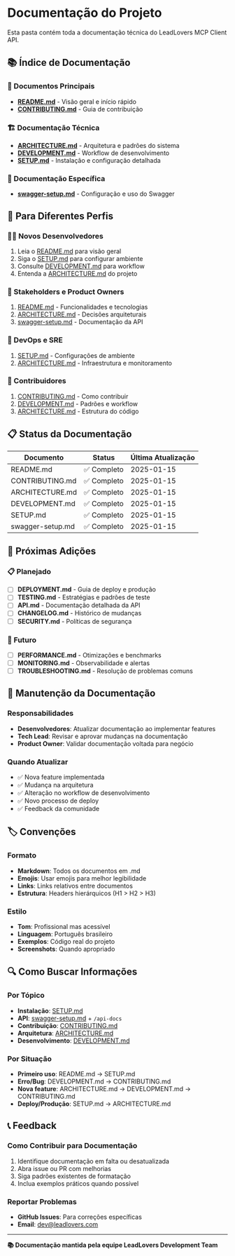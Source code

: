 # Documentação do Projeto

Esta pasta contém toda a documentação técnica do LeadLovers MCP Client API.

## 📚 Índice de Documentação

### 📖 Documentos Principais
- [**README.md**](../README.md) - Visão geral e início rápido
- [**CONTRIBUTING.md**](../CONTRIBUTING.md) - Guia de contribuição

### 🏗️ Documentação Técnica
- [**ARCHITECTURE.md**](ARCHITECTURE.md) - Arquitetura e padrões do sistema
- [**DEVELOPMENT.md**](DEVELOPMENT.md) - Workflow de desenvolvimento
- [**SETUP.md**](SETUP.md) - Instalação e configuração detalhada

### 🔧 Documentação Específica
- [**swagger-setup.md**](swagger-setup.md) - Configuração e uso do Swagger

## 🎯 Para Diferentes Perfis

### 👨‍💻 Novos Desenvolvedores
1. Leia o [README.md](../README.md) para visão geral
2. Siga o [SETUP.md](SETUP.md) para configurar ambiente
3. Consulte [DEVELOPMENT.md](DEVELOPMENT.md) para workflow
4. Entenda a [ARCHITECTURE.md](ARCHITECTURE.md) do projeto

### 🏢 Stakeholders e Product Owners
1. [README.md](../README.md) - Funcionalidades e tecnologias
2. [ARCHITECTURE.md](ARCHITECTURE.md) - Decisões arquiteturais
3. [swagger-setup.md](swagger-setup.md) - Documentação da API

### 🔧 DevOps e SRE
1. [SETUP.md](SETUP.md) - Configurações de ambiente
2. [ARCHITECTURE.md](ARCHITECTURE.md) - Infraestrutura e monitoramento

### 🤝 Contribuidores
1. [CONTRIBUTING.md](../CONTRIBUTING.md) - Como contribuir
2. [DEVELOPMENT.md](DEVELOPMENT.md) - Padrões e workflow
3. [ARCHITECTURE.md](ARCHITECTURE.md) - Estrutura do código

## 📋 Status da Documentação

| Documento | Status | Última Atualização |
|-----------|---------|-------------------|
| README.md | ✅ Completo | 2025-01-15 |
| CONTRIBUTING.md | ✅ Completo | 2025-01-15 |
| ARCHITECTURE.md | ✅ Completo | 2025-01-15 |
| DEVELOPMENT.md | ✅ Completo | 2025-01-15 |
| SETUP.md | ✅ Completo | 2025-01-15 |
| swagger-setup.md | ✅ Completo | 2025-01-15 |

## 🔄 Próximas Adições

### 📋 Planejado
- [ ] **DEPLOYMENT.md** - Guia de deploy e produção
- [ ] **TESTING.md** - Estratégias e padrões de teste
- [ ] **API.md** - Documentação detalhada da API
- [ ] **CHANGELOG.md** - Histórico de mudanças
- [ ] **SECURITY.md** - Políticas de segurança

### 🔮 Futuro
- [ ] **PERFORMANCE.md** - Otimizações e benchmarks
- [ ] **MONITORING.md** - Observabilidade e alertas
- [ ] **TROUBLESHOOTING.md** - Resolução de problemas comuns

## 📝 Manutenção da Documentação

### Responsabilidades
- **Desenvolvedores**: Atualizar documentação ao implementar features
- **Tech Lead**: Revisar e aprovar mudanças na documentação
- **Product Owner**: Validar documentação voltada para negócio

### Quando Atualizar
- ✅ Nova feature implementada
- ✅ Mudança na arquitetura
- ✅ Alteração no workflow de desenvolvimento
- ✅ Novo processo de deploy
- ✅ Feedback da comunidade

## 🏷️ Convenções

### Formato
- **Markdown**: Todos os documentos em .md
- **Emojis**: Usar emojis para melhor legibilidade
- **Links**: Links relativos entre documentos
- **Estrutura**: Headers hierárquicos (H1 > H2 > H3)

### Estilo
- **Tom**: Profissional mas acessível
- **Linguagem**: Português brasileiro
- **Exemplos**: Código real do projeto
- **Screenshots**: Quando apropriado

## 🔍 Como Buscar Informações

### Por Tópico
- **Instalação**: [SETUP.md](SETUP.md)
- **API**: [swagger-setup.md](swagger-setup.md) + `/api-docs`
- **Contribuição**: [CONTRIBUTING.md](../CONTRIBUTING.md)
- **Arquitetura**: [ARCHITECTURE.md](ARCHITECTURE.md)
- **Desenvolvimento**: [DEVELOPMENT.md](DEVELOPMENT.md)

### Por Situação
- **Primeiro uso**: README.md → SETUP.md
- **Erro/Bug**: DEVELOPMENT.md → CONTRIBUTING.md
- **Nova feature**: ARCHITECTURE.md → DEVELOPMENT.md → CONTRIBUTING.md
- **Deploy/Produção**: SETUP.md → ARCHITECTURE.md

## 📞 Feedback

### Como Contribuir para Documentação
1. Identifique documentação em falta ou desatualizada
2. Abra issue ou PR com melhorias
3. Siga padrões existentes de formatação
4. Inclua exemplos práticos quando possível

### Reportar Problemas
- **GitHub Issues**: Para correções específicas
- **Email**: [dev@leadlovers.com](mailto:dev@leadlovers.com)

---

**📚 Documentação mantida pela equipe LeadLovers Development Team**